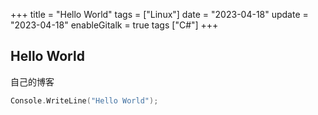 +++
title = "Hello World"
tags = ["Linux"]
date = "2023-04-18"
update = "2023-04-18"
enableGitalk = true
tags ["C#"]
+++

## Hello World

自己的博客

```c sharp
Console.WriteLine("Hello World");
```